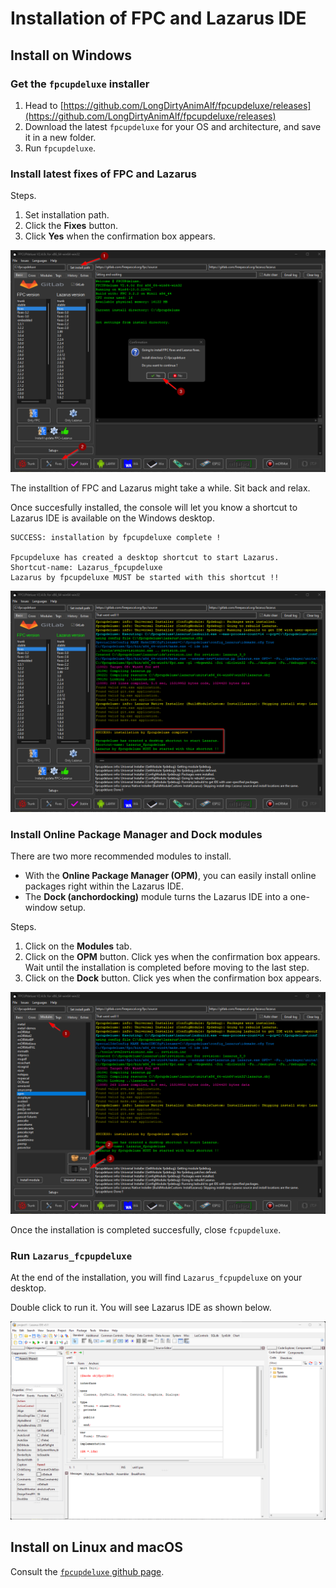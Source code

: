 # Installation of FPC and Lazarus IDE

## Install on Windows

### Get the `fpcupdeluxe` installer

1. Head to [https://github.com/LongDirtyAnimAlf/fpcupdeluxe/releases](https://github.com/LongDirtyAnimAlf/fpcupdeluxe/releases)
2. Download the latest `fpcupdeluxe` for your OS and architecture, and save it in a new folder.
3. Run `fpcupdeluxe`.

### Install latest fixes of FPC and Lazarus

Steps.

1. Set installation path.
2. Click the **Fixes** button.
3. Click **Yes** when the confirmation box appears. 

![Step1](../../assets/fcpupdeluxe-step-01.png)

The installtion of FPC and Lazarus might take a while. Sit back and relax.

Once succesfully installed, the console will let you know a shortcut to Lazarus IDE is available on the Windows desktop.

```
SUCCESS: installation by fpcupdeluxe complete !

Fpcupdeluxe has created a desktop shortcut to start Lazarus.
Shortcut-name: Lazarus_fpcupdeluxe
Lazarus by fpcupdeluxe MUST be started with this shortcut !!
```

![Step1-end](../../assets/fcpupdeluxe-step-01-end.png)

### Install Online Package Manager and Dock modules

There are two more recommended modules to install.

- With the **Online Package Manager (OPM)**, you can easily install online packages right within the Lazarus IDE.
- The **Dock (anchordocking)** module turns the Lazarus IDE into a one-window setup.

Steps.

1. Click on the **Modules** tab.
2. Click on the **OPM** button. Click yes when the confirmation box appears. Wait until the installation is completed before moving to the last step.
3. Click on the **Dock** button. Click yes when the confirmation box appears.

![Step1-end](../../assets/fcpupdeluxe-step-02.png)

Once the installation is completed succesfully, close `fcpupdeluxe`.

### Run `Lazarus_fcpupdeluxe`

At the end of the installation, you will find `Lazarus_fcpupdeluxe` on your desktop.

Double click to run it. You will see Lazarus IDE as shown below.

![LazarusIDE](../../assets/lazarus-ide-start-01.png)


## Install on Linux and macOS

Consult the [`fpcupdeluxe` github page](https://github.com/LongDirtyAnimAlf/fpcupdeluxe).